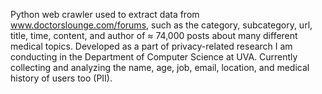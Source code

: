 Python web crawler used to extract data from www.doctorslounge.com/forums, such as the category, subcategory, url, title, time, content, and author of ≈ 74,000 posts about many different medical topics. Developed as a part of privacy-related research I am conducting in the Department of Computer Science at UVA. Currently collecting and analyzing the name, age, job, email, location, and medical history of users too (PII).
